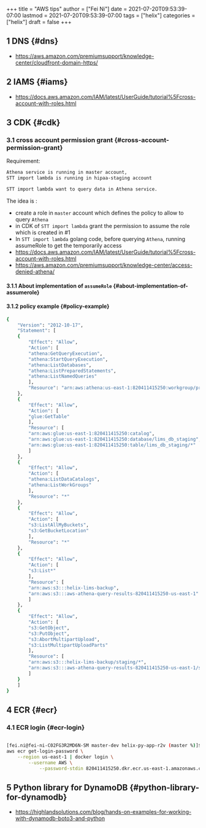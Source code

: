 +++
title = "AWS tips"
author = ["Fei Ni"]
date = 2021-07-20T09:53:39-07:00
lastmod = 2021-07-20T09:53:39-07:00
tags = ["helix"]
categories = ["helix"]
draft = false
+++

## <span class="section-num">1</span> DNS {#dns}

-   <https://aws.amazon.com/premiumsupport/knowledge-center/cloudfront-domain-https/>


## <span class="section-num">2</span> IAMS {#iams}

-   <https://docs.aws.amazon.com/IAM/latest/UserGuide/tutorial%5Fcross-account-with-roles.html>


## <span class="section-num">3</span> CDK {#cdk}


### <span class="section-num">3.1</span> cross account permission grant {#cross-account-permission-grant}

Requirement:

```bash
Athena service is running in master account,
STT import lambda is running in hipaa-staging account

STT import lambda want to query data in Athena service.

```

The idea is :

-   create a role in `master` account which defines the policy to allow to query `Athena`
-   in CDK of `STT import lambda` grant the permission to assume the role which is created in #1
-   In `STT import lambda` golang code, before querying `Athena`, running assumeRole to get the temporarily access
-   <https://docs.aws.amazon.com/IAM/latest/UserGuide/tutorial%5Fcross-account-with-roles.html>
-   <https://aws.amazon.com/premiumsupport/knowledge-center/access-denied-athena/>


#### <span class="section-num">3.1.1</span> About implementation of `assumeRole` {#about-implementation-of-assumerole}


#### <span class="section-num">3.1.2</span> policy example {#policy-example}

```bash
{
    "Version": "2012-10-17",
    "Statement": [
	{
	    "Effect": "Allow",
	    "Action": [
		"athena:GetQueryExecution",
		"athena:StartQueryExecution",
		"athena:ListDatabases",
		"athena:ListPreparedStatements",
		"athena:ListNamedQueries"
	    ],
	    "Resource": "arn:aws:athena:us-east-1:820411415250:workgroup/primary"
	},
	{
	    "Effect": "Allow",
	    "Action": [
		"glue:GetTable"
	    ],
	    "Resource": [
		"arn:aws:glue:us-east-1:820411415250:catalog",
		"arn:aws:glue:us-east-1:820411415250:database/lims_db_staging",
		"arn:aws:glue:us-east-1:820411415250:table/lims_db_staging/*"
	    ]
	},
	{
	    "Effect": "Allow",
	    "Action": [
		"athena:ListDataCatalogs",
		"athena:ListWorkGroups"
	    ],
	    "Resource": "*"
	},
	{
	    "Effect": "Allow",
	    "Action": [
		"s3:ListAllMyBuckets",
		"s3:GetBucketLocation"
	    ],
	    "Resource": "*"
	},
	{
	    "Effect": "Allow",
	    "Action": [
		"s3:List*"
	    ],
	    "Resource": [
		"arn:aws:s3:::helix-lims-backup",
		"arn:aws:s3:::aws-athena-query-results-820411415250-us-east-1"
	    ]
	},
	{
	    "Effect": "Allow",
	    "Action": [
		"s3:GetObject",
		"s3:PutObject",
		"s3:AbortMultipartUpload",
		"s3:ListMultipartUploadParts"
	    ],
	    "Resource": [
		"arn:aws:s3:::helix-lims-backup/staging/*",
		"arn:aws:s3:::aws-athena-query-results-820411415250-us-east-1/staging/*"
	    ]
	}
    ]
}
```


## <span class="section-num">4</span> ECR {#ecr}


### <span class="section-num">4.1</span> ECR login {#ecr-login}

```bash

[fei.ni@fei-ni-C02FG3R2MD6N-SM master-dev helix-py-app-r2v (master %)]$ cat ecr_login
aws ecr get-login-password \
	--region us-east-1 | docker login \
		--username AWS \
			--password-stdin 820411415250.dkr.ecr.us-east-1.amazonaws.com
```


## <span class="section-num">5</span> Python library for DynamoDB {#python-library-for-dynamodb}

-   <https://highlandsolutions.com/blog/hands-on-examples-for-working-with-dynamodb-boto3-and-python>
